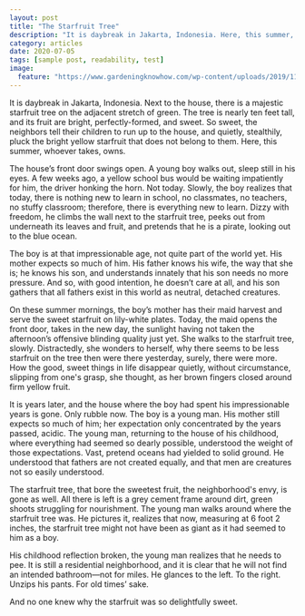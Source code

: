 ```yaml
---
layout: post
title: "The Starfruit Tree"
description: "It is daybreak in Jakarta, Indonesia. Here, this summer, whoever takes, owns."
category: articles
date: 2020-07-05
tags: [sample post, readability, test]
image:
  feature: "https://www.gardeningknowhow.com/wp-content/uploads/2019/11/starfruit-propagation.jpg"
---
```


It is daybreak in Jakarta, Indonesia. Next to the house, there is a majestic starfruit tree on the adjacent stretch of green. The tree is nearly ten feet tall, and its fruit are bright, perfectly-formed, and sweet. So sweet, the neighbors tell their children to run up to the house, and quietly, stealthily, pluck the bright yellow starfruit that does not belong to them. Here, this summer, whoever takes, owns.

The house’s front door swings open. A young boy walks out, sleep still in his eyes. A few weeks ago, a yellow school bus would be waiting impatiently for him, the driver honking the horn. Not today. Slowly, the boy realizes that today, there is nothing new to learn in school, no classmates, no teachers, no stuffy classroom; therefore, there is everything new to learn. Dizzy with freedom, he climbs the wall next to the starfruit tree, peeks out from underneath its leaves and fruit, and pretends that he is a pirate, looking out to the blue ocean.

The boy is at that impressionable age, not quite part of the world yet. His mother expects so much of him. His father knows his wife, the way that she is; he knows his son, and understands innately that his son needs no more pressure. And so, with good intention, he doesn’t care at all, and his son gathers that all fathers exist in this world as neutral, detached creatures.

On these summer mornings, the boy’s mother has their maid harvest and serve the sweet starfruit on lily-white plates. Today, the maid opens the front door, takes in the new day, the sunlight having not taken the afternoon’s offensive blinding quality just yet. She walks to the starfruit tree, slowly. Distractedly, she wonders to herself, why there seems to be less starfruit on the tree then were there yesterday, surely, there were more. How the good, sweet things in life disappear quietly, without circumstance, slipping from one's grasp, she thought, as her brown fingers closed around firm yellow fruit.

It is years later, and the house where the boy had spent his impressionable years is gone. Only rubble now. The boy is a young man. His mother still expects so much of him; her expectation only concentrated by the years passed, acidic. The young man, returning to the house of his childhood, where everything had seemed so dearly possible, understood the weight of those expectations. Vast, pretend oceans had yielded to solid ground. He understood that fathers are not created equally, and that men are creatures not so easily understood.

The starfruit tree, that bore the sweetest fruit, the neighborhood's envy, is gone as well. All there is left is a grey cement frame around dirt, green shoots struggling for nourishment. The young man walks around where the starfruit tree was. He pictures it, realizes that now, measuring at 6 foot 2 inches, the starfruit tree might not have been as giant as it had seemed to him as a boy.

His childhood reflection broken, the young man realizes that he needs to pee. It is still a residential neighborhood, and it is clear that he will not find an intended bathroom—not for miles. He glances to the left. To the right. Unzips his pants. For old times’ sake.

And no one knew why the starfruit was so delightfully sweet.
